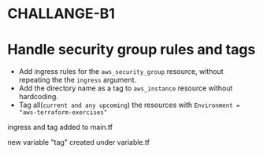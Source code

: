 # CHALLANGE-B1

# Handle security group rules and tags
- Add ingress rules for the `aws_security_group` resource, without repeating the the `ingress` argument.
- Add the directory name as a tag to `aws_instance` resource without hardcoding.
- Tag all(`current and any upcoming`) the resources with `Environment = "aws-terraform-exercises"` 

ingress and tag added to main.tf

new variable "tag" created under variable.tf
